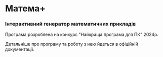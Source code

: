 # Матема+
### Інтерактивний генератор математичних прикладів

Програма розроблена на конкурс "Найкраща програма для ПК" 2024р.

Детальніше про програму та роботу з нею йдеться в офіційній документації.
